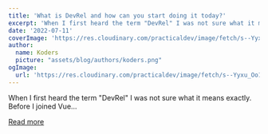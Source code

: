 ```yaml
---
title: 'What is DevRel and how can you start doing it today?'
excerpt: 'When I first heard the term "DevRel" I was not sure what it means exactly. Before I joined Vue...'
date: '2022-07-11'
coverImage: 'https://res.cloudinary.com/practicaldev/image/fetch/s--Yyxu_Oo1--/c_imagga_scale,f_auto,fl_progressive,h_420,q_auto,w_1000/https://dev-to-uploads.s3.amazonaws.com/uploads/articles/e5qj1difls2mdmf0mu6x.png'
author:
  name: Koders
  picture: "assets/blog/authors/koders.png"
ogImage:
  url: 'https://res.cloudinary.com/practicaldev/image/fetch/s--Yyxu_Oo1--/c_imagga_scale,f_auto,fl_progressive,h_420,q_auto,w_1000/https://dev-to-uploads.s3.amazonaws.com/uploads/articles/e5qj1difls2mdmf0mu6x.png'
---
```


When I first heard the term "DevRel" I was not sure what it means exactly. Before I joined Vue...

[Read more](https://dev.to/jacobandrewsky/what-is-devrel-and-how-can-you-start-doing-it-today-lpc)
